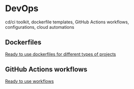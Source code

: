 # DevOps
cd/ci toolkit, dockerfile templates, GitHub Actions workflows, configurations, cloud automations

## Dockerfiles
[Ready to use dockerfiles for different types of projects](dockerfiles/)

## GitHub Actions workflows
[Ready to use workflows](github%20actions%20workflows/)
